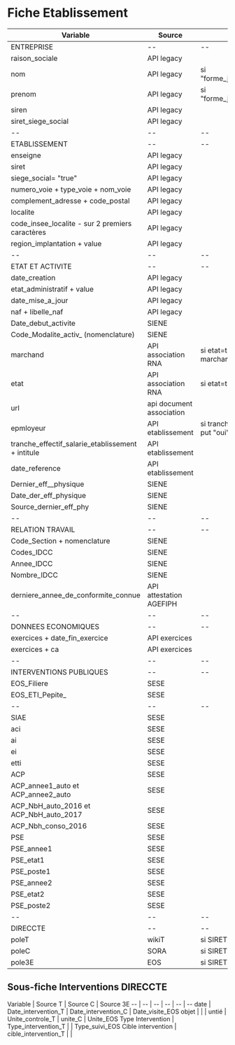 # Fiche Etablissement

Variable | Source | Condition
-- | -- | --
 ENTREPRISE | -- | --
raison_sociale | API legacy		|
nom | API legacy		| si "forme_juridique_code":null
prenom | API legacy		| si "forme_juridique_code":null
siren | API legacy	|
siret_siege_social | API legacy	|
-- | -- | --
ETABLISSEMENT | -- | --
enseigne | API legacy	|
siret | API legacy	|
siege_social= "true" | API legacy	|
numero_voie + type_voie + nom_voie | API legacy	|
complement_adresse + code_postal | API legacy	|
localite | API legacy	|
code_insee_localite - sur 2 premiers caractères | API legacy	|
region_implantation + value | API legacy	|
-- | -- | --
ETAT ET ACTIVITE | -- | --
date_creation | API legacy	|
etat_administratif + value | API legacy	|
date_mise_a_jour | API legacy	|
naf + libelle_naf | API legacy	|
Date_debut_activite | SIENE |
Code_Modalite_activ_ (nomenclature)  | SIENE |
marchand |  API association RNA	 | si etat=true put "non marchand"
etat| API association RNA	 | si etat=true put "id"
url | api document association |
epmloyeur| API etablissement  | si tranche effectif >0 alors put "oui"
tranche_effectif_salarie_etablissement + intitule | API etablissement	|
date_reference | API etablissement 	|
Dernier_eff__physique | SIENE |
Date_der_eff_physique | SIENE |
Source_dernier_eff_phy | SIENE |
-- | -- | --
RELATION TRAVAIL | -- | --
Code_Section + nomenclature | SIENE |
Codes_IDCC | SIENE |
Annee_IDCC | SIENE |
Nombre_IDCC | SIENE |
derniere_annee_de_conformite_connue | API attestation AGEFIPH |
-- | -- | --
DONNEES ECONOMIQUES | -- | --
exercices + date_fin_exercice | API exercices	|
exercices + ca  | API exercices	|
-- | -- | --
INTERVENTIONS PUBLIQUES  | -- | --
EOS_Filiere | SESE |
EOS_ETI\_Pepite_  | SESE |
-- | -- | --
SIAE  | SESE |
aci | SESE |
ai | SESE |
ei | SESE |
etti | SESE |
ACP  | SESE |
ACP_annee1_auto et ACP_annee2_auto | SESE |
ACP_NbH_auto_2016 et ACP_NbH_auto_2017 | SESE |
ACP_Nbh_conso_2016 | SESE |
PSE | SESE |
PSE_annee1 | SESE |
PSE_etat1 | SESE |
PSE_poste1 | SESE |
PSE_annee2 | SESE |
PSE_etat2 | SESE |
PSE_poste2 | SESE |
-- | -- | --
DIRECCTE | -- | --
poleT | wikiT | si SIRET présent put "oui"
poleC | SORA | si SIRET présent put "oui"
pole3E | EOS | si SIRET présent put "oui"

## Sous-fiche Interventions DIRECCTE
Variable | Source T | Source C | Source 3E
-- | -- | -- | -- | -- | --
date | Date_intervention_T | Date_intervention_C | Date_visite_EOS
objet |  |  |
untié | Unite_controle_T | unite_C | Unite_EOS
Type Intervention | Type_intervention_T | | Type_suivi_EOS
Cible intervention | cible_intervention_T | | 
